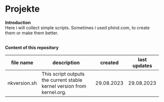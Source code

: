 # Projekte

<b>Introduction</b><br>
Here i will collect simple scripts. Sometimes i used phind.com, to create them or make them better.<br><br>

<b>Content of this repository</b><br>
<table>
<thead>
  <tr>
    <th>file name</th>
    <th>description</th>
    <th>created</th>
    <th>last updates</th>
  </tr>
</thead>
<tbody>
  <tr>
    <td>nkversion.sh</td>
    <td>This script outputs the current stable kernel version from kernel.org.<br></td>
    <td>29.08.2023</td>
    <td>29.08.2023</td>
  </tr>
</tbody>
</table>
